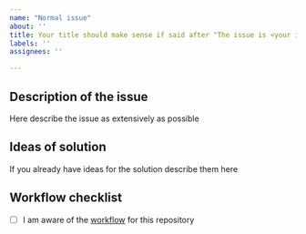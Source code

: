 ```yaml
---
name: "Normal issue"
about: ''
title: Your title should make sense if said after "The issue is <your issue title>"
labels: ''
assignees: ''

---
```


## Description of the issue

Here describe the issue as extensively as possible

## Ideas of solution

If you already have ideas for the solution describe them here

## Workflow checklist

- [ ] I am aware of the [workflow](https://github.com/OpenEnergyPlatform/ontology/blob/dev/CONTRIBUTE.md) for this repository
